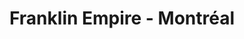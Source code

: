 ---
title: "Franklin Empire - Montréal"
url: /mont-royal/franklin-empire-montreal/
shop: electrical
---